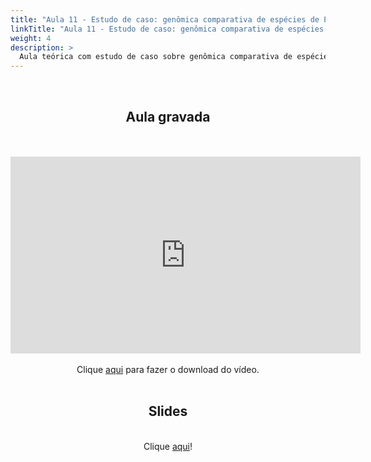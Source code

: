 ```yaml
---
title: "Aula 11 - Estudo de caso: genômica comparativa de espécies de Phyllosticta associadas a citros"
linkTitle: "Aula 11 - Estudo de caso: genômica comparativa de espécies de Phyllosticta associadas a citros"
weight: 4
description: >
  Aula teórica com estudo de caso sobre genômica comparativa de espécies de Phyllosticta associadas a citros
---
```

<br>
<div align="center">
<h2>Aula gravada</h2>
<br><br>
<iframe width="560" height="315" src="https://www.youtube.com/embed/SqtTC3KhnNY" frameborder="0" allow="accelerometer; autoplay; clipboard-write; encrypted-media; gyroscope; picture-in-picture" allowfullscreen></iframe>
<br><br>
Clique <a href="https://photos.app.goo.gl/6jrZmEYLaEYQ6DVJ8">aqui</a> para fazer o download do vídeo. 
<br><br>

<h2>Slides</h2>
<br>
Clique <a href="https://github.com/desirrepetters/cursogenomicaegenetica.ufpr/raw/master/userguide/content/pt-br/docs/teoricas/slides/aula_11.pdf">aqui</a>!
<br><br>

</div>